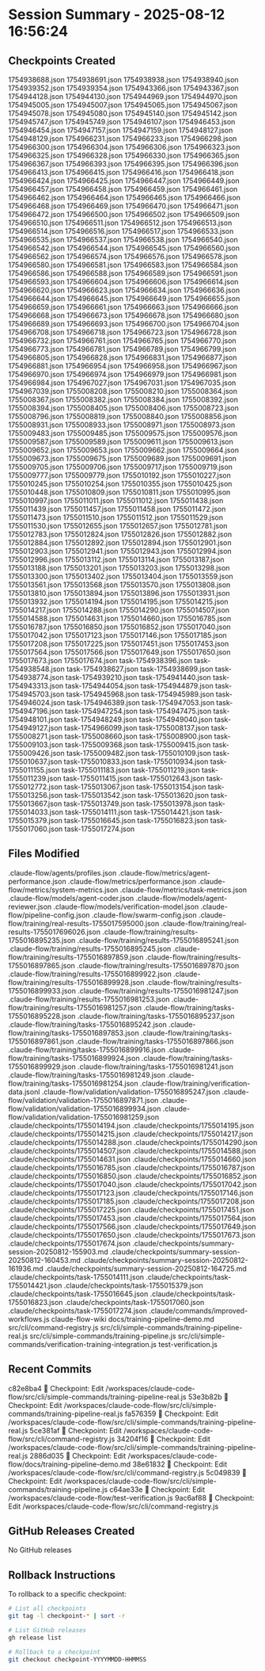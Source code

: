 # Session Summary - 2025-08-12 16:56:24

## Checkpoints Created
1754938688.json
1754938691.json
1754938938.json
1754938940.json
1754939352.json
1754939354.json
1754943366.json
1754943367.json
1754944128.json
1754944130.json
1754944969.json
1754944970.json
1754945005.json
1754945007.json
1754945065.json
1754945067.json
1754945078.json
1754945080.json
1754945140.json
1754945142.json
1754945747.json
1754945749.json
1754946107.json
1754946453.json
1754946454.json
1754947157.json
1754947159.json
1754948127.json
1754948129.json
1754966231.json
1754966233.json
1754966298.json
1754966300.json
1754966304.json
1754966306.json
1754966323.json
1754966325.json
1754966328.json
1754966330.json
1754966365.json
1754966367.json
1754966393.json
1754966395.json
1754966396.json
1754966413.json
1754966415.json
1754966416.json
1754966418.json
1754966424.json
1754966425.json
1754966447.json
1754966449.json
1754966457.json
1754966458.json
1754966459.json
1754966461.json
1754966462.json
1754966464.json
1754966465.json
1754966466.json
1754966468.json
1754966469.json
1754966470.json
1754966471.json
1754966472.json
1754966500.json
1754966502.json
1754966509.json
1754966510.json
1754966511.json
1754966512.json
1754966513.json
1754966514.json
1754966516.json
1754966517.json
1754966533.json
1754966535.json
1754966537.json
1754966538.json
1754966540.json
1754966542.json
1754966544.json
1754966545.json
1754966560.json
1754966562.json
1754966574.json
1754966576.json
1754966578.json
1754966580.json
1754966581.json
1754966583.json
1754966584.json
1754966586.json
1754966588.json
1754966589.json
1754966591.json
1754966593.json
1754966604.json
1754966606.json
1754966614.json
1754966620.json
1754966623.json
1754966634.json
1754966636.json
1754966644.json
1754966645.json
1754966649.json
1754966655.json
1754966659.json
1754966661.json
1754966663.json
1754966666.json
1754966668.json
1754966673.json
1754966678.json
1754966680.json
1754966689.json
1754966693.json
1754966700.json
1754966704.json
1754966708.json
1754966718.json
1754966723.json
1754966728.json
1754966732.json
1754966761.json
1754966765.json
1754966770.json
1754966773.json
1754966781.json
1754966789.json
1754966799.json
1754966805.json
1754966828.json
1754966831.json
1754966877.json
1754966881.json
1754966954.json
1754966958.json
1754966967.json
1754966970.json
1754966974.json
1754966979.json
1754966981.json
1754966984.json
1754967027.json
1754967031.json
1754967035.json
1754967039.json
1755008208.json
1755008210.json
1755008364.json
1755008367.json
1755008382.json
1755008384.json
1755008392.json
1755008394.json
1755008405.json
1755008406.json
1755008723.json
1755008796.json
1755008819.json
1755008840.json
1755008856.json
1755008931.json
1755008933.json
1755008971.json
1755008973.json
1755009483.json
1755009485.json
1755009575.json
1755009576.json
1755009587.json
1755009589.json
1755009611.json
1755009613.json
1755009652.json
1755009653.json
1755009662.json
1755009664.json
1755009673.json
1755009675.json
1755009689.json
1755009691.json
1755009705.json
1755009706.json
1755009717.json
1755009719.json
1755009777.json
1755009779.json
1755010192.json
1755010227.json
1755010245.json
1755010254.json
1755010355.json
1755010425.json
1755010448.json
1755010809.json
1755010811.json
1755010995.json
1755010997.json
1755011011.json
1755011012.json
1755011438.json
1755011439.json
1755011457.json
1755011458.json
1755011472.json
1755011473.json
1755011510.json
1755011512.json
1755011529.json
1755011530.json
1755012655.json
1755012657.json
1755012781.json
1755012783.json
1755012824.json
1755012826.json
1755012882.json
1755012884.json
1755012892.json
1755012894.json
1755012901.json
1755012903.json
1755012941.json
1755012943.json
1755012994.json
1755012996.json
1755013112.json
1755013114.json
1755013187.json
1755013188.json
1755013201.json
1755013203.json
1755013298.json
1755013300.json
1755013402.json
1755013404.json
1755013559.json
1755013561.json
1755013568.json
1755013570.json
1755013808.json
1755013810.json
1755013894.json
1755013896.json
1755013931.json
1755013932.json
1755014194.json
1755014195.json
1755014215.json
1755014217.json
1755014288.json
1755014290.json
1755014507.json
1755014588.json
1755014631.json
1755014660.json
1755016785.json
1755016787.json
1755016850.json
1755016852.json
1755017040.json
1755017042.json
1755017123.json
1755017146.json
1755017185.json
1755017208.json
1755017225.json
1755017451.json
1755017453.json
1755017564.json
1755017566.json
1755017649.json
1755017650.json
1755017673.json
1755017674.json
task-1754938396.json
task-1754938548.json
task-1754938627.json
task-1754938699.json
task-1754938774.json
task-1754939210.json
task-1754941440.json
task-1754943313.json
task-1754944054.json
task-1754944879.json
task-1754945703.json
task-1754945968.json
task-1754945989.json
task-1754946024.json
task-1754946389.json
task-1754947053.json
task-1754947196.json
task-1754947254.json
task-1754947475.json
task-1754948101.json
task-1754948249.json
task-1754949040.json
task-1754949127.json
task-1754966099.json
task-1755008137.json
task-1755008271.json
task-1755008660.json
task-1755008900.json
task-1755009103.json
task-1755009368.json
task-1755009415.json
task-1755009426.json
task-1755009482.json
task-1755010109.json
task-1755010637.json
task-1755010833.json
task-1755010934.json
task-1755011155.json
task-1755011183.json
task-1755011219.json
task-1755011239.json
task-1755011415.json
task-1755012643.json
task-1755012772.json
task-1755013067.json
task-1755013154.json
task-1755013256.json
task-1755013542.json
task-1755013620.json
task-1755013667.json
task-1755013749.json
task-1755013978.json
task-1755014033.json
task-1755014111.json
task-1755014421.json
task-1755015379.json
task-1755016645.json
task-1755016823.json
task-1755017060.json
task-1755017274.json

## Files Modified
.claude-flow/agents/profiles.json
.claude-flow/metrics/agent-performance.json
.claude-flow/metrics/performance.json
.claude-flow/metrics/system-metrics.json
.claude-flow/metrics/task-metrics.json
.claude-flow/models/agent-coder.json
.claude-flow/models/agent-reviewer.json
.claude-flow/models/verification-model.json
.claude-flow/pipeline-config.json
.claude-flow/swarm-config.json
.claude-flow/training/real-results-1755017595000.json
.claude-flow/training/real-results-1755017696026.json
.claude-flow/training/results-1755016895235.json
.claude-flow/training/results-1755016895241.json
.claude-flow/training/results-1755016895245.json
.claude-flow/training/results-1755016897859.json
.claude-flow/training/results-1755016897865.json
.claude-flow/training/results-1755016897870.json
.claude-flow/training/results-1755016899922.json
.claude-flow/training/results-1755016899928.json
.claude-flow/training/results-1755016899933.json
.claude-flow/training/results-1755016981247.json
.claude-flow/training/results-1755016981253.json
.claude-flow/training/results-1755016981257.json
.claude-flow/training/tasks-1755016895228.json
.claude-flow/training/tasks-1755016895237.json
.claude-flow/training/tasks-1755016895242.json
.claude-flow/training/tasks-1755016897853.json
.claude-flow/training/tasks-1755016897861.json
.claude-flow/training/tasks-1755016897866.json
.claude-flow/training/tasks-1755016899916.json
.claude-flow/training/tasks-1755016899924.json
.claude-flow/training/tasks-1755016899929.json
.claude-flow/training/tasks-1755016981241.json
.claude-flow/training/tasks-1755016981249.json
.claude-flow/training/tasks-1755016981254.json
.claude-flow/training/verification-data.jsonl
.claude-flow/validation/validation-1755016895247.json
.claude-flow/validation/validation-1755016897871.json
.claude-flow/validation/validation-1755016899934.json
.claude-flow/validation/validation-1755016981259.json
.claude/checkpoints/1755014194.json
.claude/checkpoints/1755014195.json
.claude/checkpoints/1755014215.json
.claude/checkpoints/1755014217.json
.claude/checkpoints/1755014288.json
.claude/checkpoints/1755014290.json
.claude/checkpoints/1755014507.json
.claude/checkpoints/1755014588.json
.claude/checkpoints/1755014631.json
.claude/checkpoints/1755014660.json
.claude/checkpoints/1755016785.json
.claude/checkpoints/1755016787.json
.claude/checkpoints/1755016850.json
.claude/checkpoints/1755016852.json
.claude/checkpoints/1755017040.json
.claude/checkpoints/1755017042.json
.claude/checkpoints/1755017123.json
.claude/checkpoints/1755017146.json
.claude/checkpoints/1755017185.json
.claude/checkpoints/1755017208.json
.claude/checkpoints/1755017225.json
.claude/checkpoints/1755017451.json
.claude/checkpoints/1755017453.json
.claude/checkpoints/1755017564.json
.claude/checkpoints/1755017566.json
.claude/checkpoints/1755017649.json
.claude/checkpoints/1755017650.json
.claude/checkpoints/1755017673.json
.claude/checkpoints/1755017674.json
.claude/checkpoints/summary-session-20250812-155903.md
.claude/checkpoints/summary-session-20250812-160453.md
.claude/checkpoints/summary-session-20250812-161936.md
.claude/checkpoints/summary-session-20250812-164725.md
.claude/checkpoints/task-1755014111.json
.claude/checkpoints/task-1755014421.json
.claude/checkpoints/task-1755015379.json
.claude/checkpoints/task-1755016645.json
.claude/checkpoints/task-1755016823.json
.claude/checkpoints/task-1755017060.json
.claude/checkpoints/task-1755017274.json
.claude/commands/improved-workflows.js
claude-flow-wiki
docs/training-pipeline-demo.md
src/cli/command-registry.js
src/cli/simple-commands/training-pipeline-real.js
src/cli/simple-commands/training-pipeline.js
src/cli/simple-commands/verification-training-integration.js
test-verification.js

## Recent Commits
c82e8ba4 🔖 Checkpoint: Edit /workspaces/claude-code-flow/src/cli/simple-commands/training-pipeline-real.js
53e3b82b 🔖 Checkpoint: Edit /workspaces/claude-code-flow/src/cli/simple-commands/training-pipeline-real.js
fa576359 🔖 Checkpoint: Edit /workspaces/claude-code-flow/src/cli/simple-commands/training-pipeline-real.js
5ce381af 🔖 Checkpoint: Edit /workspaces/claude-code-flow/src/cli/command-registry.js
34204f16 🔖 Checkpoint: Edit /workspaces/claude-code-flow/src/cli/simple-commands/training-pipeline-real.js
2886d035 🔖 Checkpoint: Edit /workspaces/claude-code-flow/docs/training-pipeline-demo.md
38e61832 🔖 Checkpoint: Edit /workspaces/claude-code-flow/src/cli/command-registry.js
5c049839 🔖 Checkpoint: Edit /workspaces/claude-code-flow/src/cli/simple-commands/training-pipeline.js
c64ae33e 🔖 Checkpoint: Edit /workspaces/claude-code-flow/test-verification.js
9ac6af88 🔖 Checkpoint: Edit /workspaces/claude-code-flow/src/cli/command-registry.js

## GitHub Releases Created
No GitHub releases

## Rollback Instructions
To rollback to a specific checkpoint:
```bash
# List all checkpoints
git tag -l checkpoint-* | sort -r

# List GitHub releases
gh release list

# Rollback to a checkpoint
git checkout checkpoint-YYYYMMDD-HHMMSS
```
